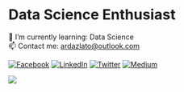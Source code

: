 # Data Science Enthusiast
🌱 I’m currently learning: Data Science<br>📫 Contact me: ardazlato@outlook.com


[![Facebook](https://img.shields.io/badge/Facebook-%231877F2.svg?logo=Facebook&logoColor=white)](https://facebook.com/ardazlato) [![LinkedIn](https://img.shields.io/badge/LinkedIn-%230077B5.svg?logo=linkedin&logoColor=white)](https://linkedin.com/in/ardazlato) [![Twitter](https://img.shields.io/badge/Twitter-%231DA1F2.svg?logo=Twitter&logoColor=white)](https://twitter.com/ardaxerdogan) [![Medium](https://img.shields.io/badge/Medium-12100E?logo=medium&logoColor=white)](https://medium.com/@ardazlato)

![](https://github-readme-stats.vercel.app/api/top-langs/?username=ardazlato&theme=dark&hide_border=false&include_all_commits=false&count_private=false&layout=compact)
